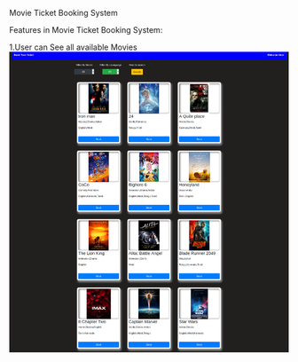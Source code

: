 Movie Ticket Booking System

Features in Movie Ticket Booking System:

1.User can See all available Movies
![Menu](https://github.com/suryakh/Ticketbooking/blob/master/Ticketbookings/SnapShots/Menu_page.png)
